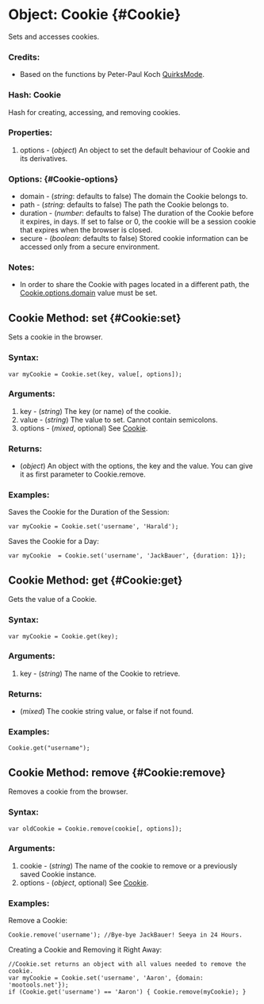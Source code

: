 Object: Cookie {#Cookie}
========================

Sets and accesses cookies.

### Credits:

- Based on the functions by Peter-Paul Koch [QuirksMode][].

### Hash: Cookie

Hash for creating, accessing, and removing cookies.

### Properties:

1. options - (*object*) An object to set the default behaviour of Cookie and its derivatives.

###	Options: {#Cookie-options}

* domain   - (*string*: defaults to false) The domain the Cookie belongs to.
* path     - (*string*: defaults to false) The path the Cookie belongs to.
* duration - (*number*: defaults to false) The duration of the Cookie before it expires, in days. If set to false or 0, the cookie will be a session cookie that expires when the browser is closed.
* secure   - (*boolean*: defaults to false) Stored cookie information can be accessed only from a secure environment.

### Notes:

- In order to share the Cookie with pages located in a different path, the [Cookie.options.domain][] value must be set.



Cookie Method: set {#Cookie:set}
--------------------------------

Sets a cookie in the browser.

###	Syntax:

	var myCookie = Cookie.set(key, value[, options]);

###	Arguments:

1. key     - (*string*) The key (or name) of the cookie.
2. value   - (*string*) The value to set.  Cannot contain semicolons.
3. options - (*mixed*, optional) See [Cookie][].

###	Returns:

* (*object*) An object with the options, the key and the value. You can give it as first parameter to Cookie.remove.

###	Examples:

Saves the Cookie for the Duration of the Session:

	var myCookie = Cookie.set('username', 'Harald');

Saves the Cookie for a Day:

	var myCookie  = Cookie.set('username', 'JackBauer', {duration: 1});



Cookie Method: get {#Cookie:get}
--------------------------------

Gets the value of a Cookie.

###	Syntax:

	var myCookie = Cookie.get(key);

###	Arguments:

1. key - (*string*) The name of the Cookie to retrieve.

###	Returns:

* (*mixed*) The cookie string value, or false if not found.

###	Examples:

	Cookie.get("username");



Cookie Method: remove {#Cookie:remove}
--------------------------------------

Removes a cookie from the browser.

###	Syntax:

	var oldCookie = Cookie.remove(cookie[, options]);

###	Arguments:

1. cookie  - (*string*) The name of the cookie to remove or a previously saved Cookie instance.
2. options - (*object*, optional) See [Cookie][].

###	Examples:

Remove a Cookie:

	Cookie.remove('username'); //Bye-bye JackBauer! Seeya in 24 Hours.

Creating a Cookie and Removing it Right Away:

	//Cookie.set returns an object with all values needed to remove the cookie.
	var myCookie = Cookie.set('username', 'Aaron', {domain: 'mootools.net'});
	if (Cookie.get('username') == 'Aaron') { Cookie.remove(myCookie); }



[Cookie]: #Cookie
[Cookie.options]: #Cookie-options
[Cookie.options.domain]: #Cookie-options
[QuirksMode]: http://www.quirksmode.org